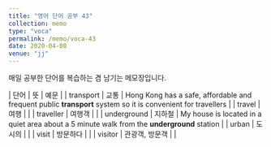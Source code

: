 ```yaml
---
title: "영어 단어 공부 43"
collection: memo
type: "voca"
permalink: /memo/voca-43
date: 2020-04-08
venue: "jj"
---
```


매일 공부한 단어를 복습하는 겸 남기는 메모장입니다.

| 단어 | 뜻 | 예문 |
| transport | 교통 | Hong Kong has a safe, affordable and frequent public **transport** system so it is convenient for travellers | 
| travel | 여행 |  | 
| traveller | 여행객 |  | 
| underground | 지하철 | My house is located in a quiet area about a 5 minute walk from the **underground** station | 
| urban | 도시의 |  | 
| visit | 방문하다 |  | 
| visitor | 관광객, 방문객 |  | 

